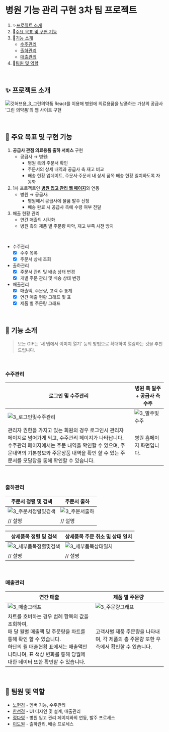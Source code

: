 # 병원 기능 관리 구현 3차 팀 프로젝트
1. ✨[프로젝트 소개](#-프로젝트-소개)
2. 📌[주요 목표 및 구현 기능](#-주요-목표-및-구현-기능)
3. 🔧[기능 소개](#-기능-소개)
   - [수주관리](#수주관리)
   - [출하관리](#출하관리)
   - [매출관리](#매출관리)
4. 👬[팀원 및 역할](#-팀원-및-역할)

</br>

## ✨ 프로젝트 소개
![깃허브용_3_그린의약품](https://github.com/user-attachments/assets/41933feb-9977-4039-9b78-d8c7daa015f8)
React를 이용해 병원에 의료용품을 납품하는 가상의 공급사 '그린 의약품'의 웹 사이트 구현

</br>

## 📌 주요 목표 및 구현 기능
1. **공급사 관점 의료용품 출하 서비스** 구현
   - 공급사 → 병원: 
     - 병원 측의 주문서 확인
     - 주문서의 상세 내역과 공급사 측 재고 비교
     - 배송 현황 업데이트, 주문서·주문서 내 상세 품목 배송 현황 일치하도록 자동화
2. 1차 프로젝트인 <u>**[병원 입고 관리 웹 페이지](https://github.com/sunkh964/Team3)**</u>와 연동
   - 병원 → 공급사:
     -  병원에서 공급사에 물품 발주 신청
     -  배송 완료 시 공급사 측에 수령 여부 전달
3. 매출 현황 관리
   - 연간 매출의 시각화
   - 병원 측의 제품 별 주문량 파악, 재고 부족 사전 방지

</br>

- 수주관리
  - [x] 수주 목록
  - [x] 주문서 상세 조회
- 출하관리
  - [x] 주문서 관리 및 배송 상태 변경
  - [x] 개별 주문 관리 및 배송 상태 변경
- 매출관리
  - [x] 매출액, 주문량, 고객 수 통계
  - [x] 연간 매출 현황 그래프 및 표
  - [x] 제품 별 주문량 그래프

<br>

## 🔧 기능 소개
> 모든 GIF는 '새 탭에서 이미지 열기' 등의 방법으로 확대하여 열람하는 것을 추천 드립니다.

<br>

### 수주관리
| 로그인 및 수주관리 | 병원 측 발주 + 공급사 측 수주 |
| --- | --- |
| ![3_로그인및수주관리](https://github.com/user-attachments/assets/ddbf1bb9-9f77-4097-9f9b-738ef5b5d8cb) | ![3_발주및수주](https://github.com/user-attachments/assets/ec90a8fb-905b-41fb-85e7-10dcee7fc8b6) |
| 관리자 권한을 가지고 있는 회원의 경우 로그인시 관리자 페이지로 넘어가게 되고, 수주관리 페이지가 나타납니다. </br> 수주관리 페이지에서는 주문 내역을 확인할 수 있으며, 주문내역의 기본정보와 주문상품 내역을 확인 할 수 있는 주문서를 모달창을 통해 확인할 수 있습니다.  | 병원 홈페이지 화면입니다. |

<br>

### 출하관리
| 주문서 정렬 및 검색 | 주문서 출하 |
| --- | --- |
| ![3_주문서정렬및검색](https://github.com/user-attachments/assets/335d1327-08a0-40de-8e32-ed699e7a88ab) | ![3_주문서출하](https://github.com/user-attachments/assets/71bab562-55a2-4cd7-9f71-6f931599b123) |
| // 설명 | // 설명 |

| 상세품목 정렬 및 검색 | 상세품목 주문 취소 및 상태 일치 |
| --- | --- |
| ![3_세부품목정렬및검색](https://github.com/user-attachments/assets/a20f6d5e-531e-4e3e-8672-1204a2c453bf) | ![3_세부품목상태일치](https://github.com/user-attachments/assets/fcb039f7-8b87-48af-93d5-b271550a2e4f) |
| // 설명 | // 설명 |

<br>

### 매출관리
| 연간 매출 | 제품 별 주문량 |
| --- | --- |
| ![3_매출그래프](https://github.com/user-attachments/assets/d63fafe3-c104-4b74-9ad5-1bf7f7feba7a) | ![3_주문량그래프](https://github.com/user-attachments/assets/6b7094e4-d0fb-4a05-b5ca-d37e4e80519f) |
| 차트를 호버하는 경우 범례 항목의 값을 조회하여, </br> 매 달 월별 매출액 및 주문량을 차트를 통해 확인 할 수 있습니다. </br> 하단의 월 매출현황 표에서는 매출액만 나타나며, 표 색상 변화를 통해 당월에 대한 데이터 또한 확인할 수 있습니다. | 고객사별 제품 주문량을 나타내며, 각 제품의 총 주문량 또한 우측에서 확인할 수 있습니다. |

<br>

## 👬 팀원 및 역할
- [<u>노현경</u>](https://github.com/nohk1113) - 멤버 기능, 수주관리
- [<u>한선경</u>](https://github.com/sunkh964)  - UI 디자인 및 설계, 매출관리
- [<u>정다영</u>](https://github.com/da9630jj) - 병원 입고 관리 페이지와의 연동, 발주 프로세스
- [<u>이도원</u>](https://github.com/nubbp) - 출하관리, 배송 프로세스
